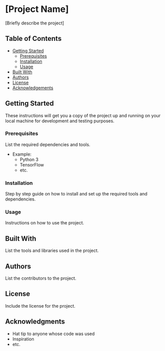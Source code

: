 # [Project Name]

[Briefly describe the project]

## Table of Contents
- [Getting Started](#getting-started)
  - [Prerequisites](#prerequisites)
  - [Installation](#installation)
  - [Usage](#usage)
- [Built With](#built-with)
- [Authors](#authors)
- [License](#license)
- [Acknowledgements](#acknowledgments)

## Getting Started

These instructions will get you a copy of the project up and running on your local machine for development and testing purposes.

### Prerequisites

List the required dependencies and tools.

- Example:
  - Python 3
  - TensorFlow
  - etc.

### Installation

Step by step guide on how to install and set up the required tools and dependencies.

### Usage

Instructions on how to use the project.

## Built With

List the tools and libraries used in the project.

## Authors

List the contributors to the project.

## License

Include the license for the project.

## Acknowledgments

- Hat tip to anyone whose code was used
- Inspiration
- etc.
